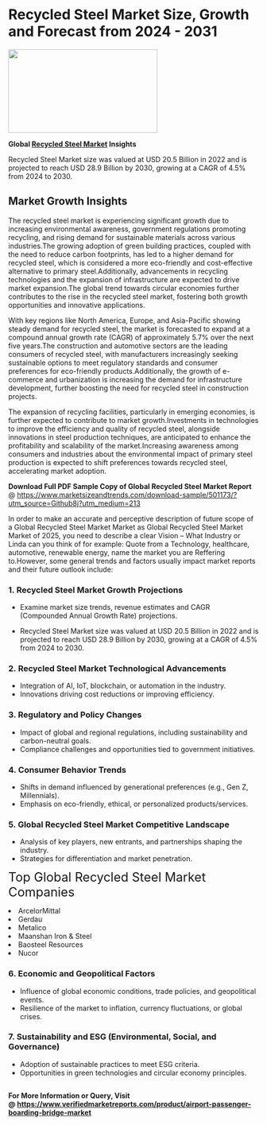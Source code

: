 <H1>Recycled Steel Market Size, Growth and Forecast from 2024 - 2031</H1><img class="aligncenter size-medium wp-image-584254" src="https://thirdeyenews.in/wp-content/uploads/2024/09/Global-Market-Research-300x168.jpeg" alt="" width="300" height="168" /><p><strong>Global&nbsp;<a href="https://www.marketsizeandtrends.com/download-sample/501173/?utm_source=Github8j?utm_medium=213">Recycled Steel Market</a> Insights</strong></p><p>Recycled Steel Market size was valued at USD 20.5 Billion in 2022 and is projected to reach USD 28.9 Billion by 2030, growing at a CAGR of 4.5% from 2024 to 2030.</p><p><h2>Market Growth Insights</h2> <p>The recycled steel market is experiencing significant growth due to increasing environmental awareness, government regulations promoting recycling, and rising demand for sustainable materials across various industries.The growing adoption of green building practices, coupled with the need to reduce carbon footprints, has led to a higher demand for recycled steel, which is considered a more eco-friendly and cost-effective alternative to primary steel.Additionally, advancements in recycling technologies and the expansion of infrastructure are expected to drive market expansion.The global trend towards circular economies further contributes to the rise in the recycled steel market, fostering both growth opportunities and innovative applications.</p> <p>With key regions like North America, Europe, and Asia-Pacific showing steady demand for recycled steel, the market is forecasted to expand at a compound annual growth rate (CAGR) of approximately 5.7% over the next five years.The construction and automotive sectors are the leading consumers of recycled steel, with manufacturers increasingly seeking sustainable options to meet regulatory standards and consumer preferences for eco-friendly products.Additionally, the growth of e-commerce and urbanization is increasing the demand for infrastructure development, further boosting the need for recycled steel in construction projects.</p> <p>The expansion of recycling facilities, particularly in emerging economies, is further expected to contribute to market growth.Investments in technologies to improve the efficiency and quality of recycled steel, alongside innovations in steel production techniques, are anticipated to enhance the profitability and scalability of the market.Increasing awareness among consumers and industries about the environmental impact of primary steel production is expected to shift preferences towards recycled steel, accelerating market adoption.</p> <p><span class=""><strong>Download Full PDF Sample Copy of Global Recycled Steel Market Report</strong> @ <a href="https://www.marketsizeandtrends.com/download-sample/501173/?utm_source=Github8j?utm_medium=213" target="_blank">https://www.marketsizeandtrends.com/download-sample/501173/?utm_source=Github8j?utm_medium=213</a></span></p><p>In order to make an accurate and perceptive description of future scope of a Global&nbsp;Recycled Steel Market Market as Global&nbsp;Recycled Steel Market Market of 2025, you need to describe a clear Vision &ndash; What Industry or Linda can you think of for example: Quote from a Technology, healthcare, automotive, renewable energy, name the market you are Reffering to.However, some general trends and factors usually impact market reports and their future outlook include:</p><h3>1.&nbsp;<strong>Recycled Steel Market Growth Projections</strong></h3><ul><li>Examine market size trends, revenue estimates and CAGR (Compounded Annual Growth Rate) projections.</li><li><p>Recycled Steel Market size was valued at USD 20.5 Billion in 2022 and is projected to reach USD 28.9 Billion by 2030, growing at a CAGR of 4.5% from 2024 to 2030.</p></li></ul><h3>2.&nbsp;<strong>Recycled Steel Market Technological Advancements</strong></h3><ul><li>Integration of AI, IoT, blockchain, or automation in the industry.</li><li>Innovations driving cost reductions or improving efficiency.</li></ul><h3>3.&nbsp;<strong>Regulatory and Policy Changes</strong></h3><ul><li>Impact of global and regional regulations, including sustainability and carbon-neutral goals.</li><li>Compliance challenges and opportunities tied to government initiatives.</li></ul><h3>4.&nbsp;<strong>Consumer Behavior Trends</strong></h3><ul><li>Shifts in demand influenced by generational preferences (e.g., Gen Z, Millennials).</li><li>Emphasis on eco-friendly, ethical, or personalized products/services.</li></ul><h3>5.&nbsp;<strong>Global Recycled Steel Market Competitive Landscape</strong></h3><ul><li>Analysis of key players, new entrants, and partnerships shaping the industry.</li><li>Strategies for differentiation and market penetration.</li></ul><p data-pm-slice="1 1 []"><span style="color: inherit; font-family: inherit; font-size: 25px;">Top Global Recycled Steel Market Companies</span></p><div class="" data-test-id=""><p><li>ArcelorMittal</li><li> Gerdau</li><li> Metalico</li><li> Maanshan Iron & Steel</li><li> Baosteel Resources</li><li> Nucor</li></p></div><h3>6.&nbsp;<strong>Economic and Geopolitical Factors</strong></h3><ul><li>Influence of global economic conditions, trade policies, and geopolitical events.</li><li>Resilience of the market to inflation, currency fluctuations, or global crises.</li></ul><h3>7.&nbsp;<strong>Sustainability and ESG (Environmental, Social, and Governance)</strong></h3><ul><li>Adoption of sustainable practices to meet ESG criteria.</li><li>Opportunities in green technologies and circular economy principles.</li></ul><h2><strong style="font-size: 14px;">For More Information or Query, Visit @&nbsp;</strong><a style="background-color: #ffffff; font-size: 14px;" href="https://www.marketsizeandtrends.com/report/recycled-steel-market/" target="_blank">https://www.verifiedmarketreports.com/product/airport-passenger-boarding-bridge-market</a></h2>